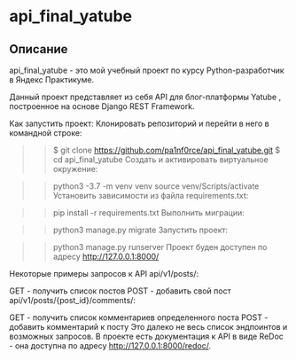 
# api_final_yatube
## Описание
api_final_yatube - это мой учебный проект по курсу Python-разработчик в Яндекс Практикуме.

Данный проект представляет из себя API для блог-платформы Yatube , построенное на основе Django REST Framework.


Как запустить проект:
Клонировать репозиторий и перейти в него в командной строке:

>> $ git clone https://github.com/pa1nf0rce/api_final_yatube.git
>> $ cd api_final_yatube
Cоздать и активировать виртуальное окружение:

>> python3 -3.7 -m venv venv
>> source venv/Scripts/activate
Установить зависимости из файла requirements.txt:

>> pip install -r requirements.txt
Выполнить миграции:

>> python3 manage.py migrate
Запустить проект:

>> python3 manage.py runserver
Проект буден доступен по адресу http://127.0.0.1:8000/

Некоторые примеры запросов к API
api/v1/posts/:

GET - получить список постов
POST - добавить свой пост
api/v1/posts/{post_id}/comments/:

GET - получить список комментариев определенного поста
POST - добавить комментарий к посту
Это далеко не весь список эндпоинтов и возможных запросов. В проекте есть документация к API в виде ReDoc - она доступна по адресу http://127.0.0.1:8000/redoc/.
